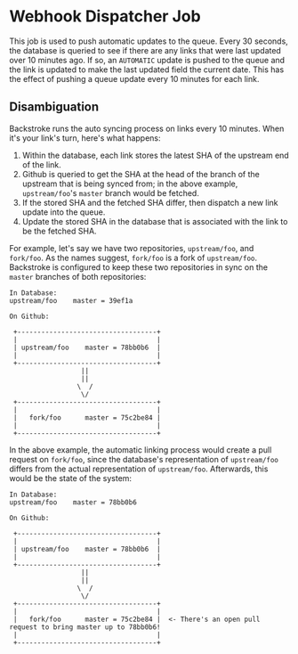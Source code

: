 # Webhook Dispatcher Job

This job is used to push automatic updates to the queue. Every 30 seconds, the database is queried
to see if there are any links that were last updated over 10 minutes ago. If so, an `AUTOMATIC`
update is pushed to the queue and the link is updated to make the last updated field the current
date. This has the effect of pushing a queue update every 10 minutes for each link.

## Disambiguation

Backstroke runs the auto syncing process on links every 10 minutes. When it's your link's turn,
here's what happens:
1. Within the database, each link stores the latest SHA of the upstream end of the link.
2. Github is queried to get the SHA at the head of the branch of the upstream that is being synced
from; in the above example, `upstream/foo`'s `master` branch would be fetched.
3. If the stored SHA and the fetched SHA differ, then dispatch a new link update into the queue.
4. Update the stored SHA in the database that is associated with the link to be the fetched SHA.

For example, let's say we have two repositories, `upstream/foo`, and `fork/foo`. As the names
suggest, `fork/foo` is a fork of `upstream/foo`. Backstroke is configured to keep these two
repositories in sync on the `master` branches of both repositories:

```
In Database:
upstream/foo    master = 39ef1a

On Github:

 +-----------------------------------+
 |                                   |
 | upstream/foo    master = 78bb0b6  |
 |                                   |
 +-----------------------------------+
                  ||
                  ||
                 \  /
                  \/
 +-----------------------------------+
 |                                   |
 |   fork/foo      master = 75c2be84 |
 |                                   |
 +-----------------------------------+
```

In the above example, the automatic linking process would create a pull request on `fork/foo`, since
the database's representation of `upstream/foo` differs from the actual representation of
`upstream/foo`. Afterwards, this would be the state of the system:

```
In Database:
upstream/foo    master = 78bb0b6

On Github:

 +-----------------------------------+
 |                                   |
 | upstream/foo    master = 78bb0b6  |
 |                                   |
 +-----------------------------------+
                  ||
                  ||
                 \  /
                  \/
 +-----------------------------------+
 |                                   |
 |   fork/foo      master = 75c2be84 |  <- There's an open pull request to bring master up to 78bb0b6!
 |                                   |
 +-----------------------------------+
```

